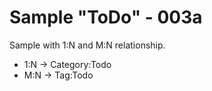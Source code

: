 # Sample "ToDo" - 003a

Sample with 1:N and M:N relationship.

- 1:N -> Category:Todo
- M:N -> Tag:Todo

